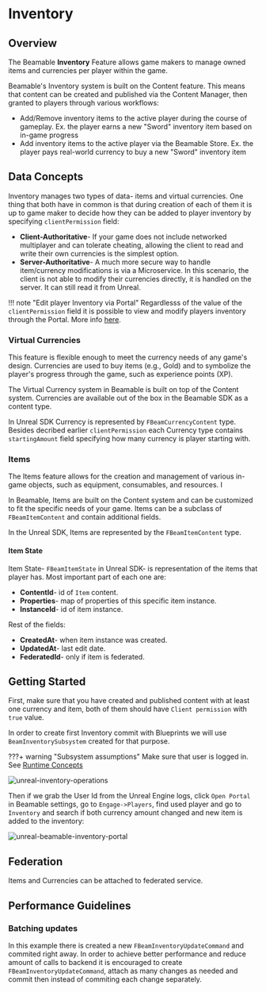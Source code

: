 <style>
img[src*='#center'] { 
    display: block;
    margin: auto;
}
</style>
# Inventory

## Overview

The Beamable **Inventory** Feature allows game makers to manage owned items and currencies per player within the game.

Beamable's Inventory system is built on the Content feature. This means that content can be created and published via the Content Manager, then granted to players through various workflows:

- Add/Remove inventory items to the active player during the course of gameplay. Ex. the player earns a new "Sword" inventory item based on in-game progress
- Add inventory items to the active player via the Beamable Store. Ex. the player pays real-world currency to buy a new "Sword" inventory item

## Data Concepts

Inventory manages two types of data- items and virtual currencies. One thing that both have in common is that during creation of each of them it is up to game maker to decide how they can be added to player inventory by specifying `clientPermission` field:

- **Client-Authoritative**- If your game does not include networked multiplayer and can tolerate cheating, allowing the client to read and write their own currencies is the simplest option.
- **Server-Authoritative**- A much more secure way to handle item/currency modifications is via a Microservice. In this scenario, the client is not able to modify their currencies directly, it is handled on the server. It can still read it from Unreal.

!!! note "Edit player Inventory via Portal"
    Regardlesss of the value of the `clientPermission` field it is possible to view and modify players inventory through the Portal. More info [here](https://docs.beamable.com/docs/portal-inventory).

### Virtual Currencies

This feature is flexible enough to meet the currency needs of any game's design. Currencies are used to buy items (e.g., Gold) and to symbolize the player's progress through the game, such as experience points (XP).

The Virtual Currency system in Beamable is built on top of the Content system. Currencies are available out of the box in the Beamable SDK as a content type.

In Unreal SDK Currency is represented by `FBeamCurrencyContent` type. Besides decribed earlier `clientPermission` each Currency type contains `startingAmount` field specifying how many currency is player starting with.

### Items

The Items feature allows for the creation and management of various in-game objects, such as equipment, consumables, and resources. I

In Beamable, Items are built on the Content system and can be customized to fit the specific needs of your game. Items can be a subclass of `FBeamItemContent` and contain additional fields.

In the Unreal SDK, Items are represented by the `FBeamItemContent` type. 

#### Item State

Item State- `FBeamItemState` in Unreal SDK- is representation of the items that player has. Most important part of each one are:

- **ContentId**- id of `Item` content.
- **Properties**- map of properties of this specific item instance. 
- **InstanceId**- id of item instance.

Rest of the fields:

- **CreatedAt**- when item instance was created.
- **UpdatedAt**- last edit date.
- **FederatedId**- only if item is federated.


## Getting Started

First, make sure that you have created and published content with at least one currency and item, both of them should have `Client permission` with `true` value.

In order to create first Inventory commit with Blueprints we will use `BeamInventorySubsystem` created for that purpose.

???+ warning "Subsystem assumptions"
    Make sure that user is logged in. See [Runtime Concepts](../guides/runtime-concepts.md)

![unreal-inventory-operations](./images/inventory-operations.png)

Then if we grab the User Id from the Unreal Engine logs, click `Open Portal` in Beamable settings, go to `Engage->Players`, find used player and go to `Inventory` and search if both currency amount changed and new item is added to the inventory:

![unreal-beamable-inventory-portal](./images/inventory-portal.png)

## Federation

Items and Currencies can be attached to federated service.

## Performance Guidelines

### Batching updates

In this example there is created a new `FBeamInventoryUpdateCommand` and commited right away. In order to achieve better performance and reduce amount of calls to backend it is encouraged to create `FBeamInventoryUpdateCommand`, attach as many changes as needed and commit then instead of commiting each change separately.